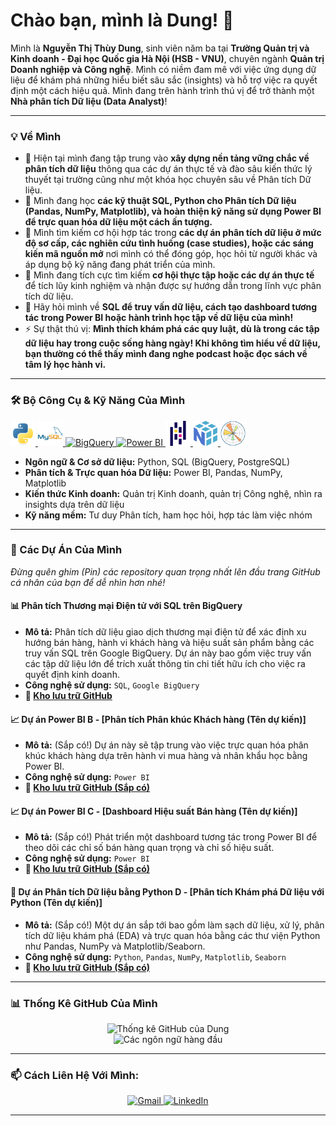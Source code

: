 # Chào bạn, mình là Dung! 👋

Mình là **Nguyễn Thị Thùy Dung**, sinh viên năm ba tại **Trường Quản trị và Kinh doanh - Đại học Quốc gia Hà Nội (HSB - VNU)**, chuyên ngành **Quản trị Doanh nghiệp và Công nghệ**. Mình có niềm đam mê với việc ứng dụng dữ liệu để khám phá những hiểu biết sâu sắc (insights) và hỗ trợ việc ra quyết định một cách hiệu quả. Mình đang trên hành trình thú vị để trở thành một **Nhà phân tích Dữ liệu (Data Analyst)**!

---

### 💡 Về Mình

*   🔭 Hiện tại mình đang tập trung vào **xây dựng nền tảng vững chắc về phân tích dữ liệu** thông qua các dự án thực tế và đào sâu kiến thức lý thuyết tại trường cũng như một khóa học chuyên sâu về Phân tích Dữ liệu.
*   🌱 Mình đang học **các kỹ thuật SQL, Python cho Phân tích Dữ liệu (Pandas, NumPy, Matplotlib), và hoàn thiện kỹ năng sử dụng Power BI để trực quan hóa dữ liệu một cách ấn tượng.**
*   👯 Mình tìm kiếm cơ hội hợp tác trong **các dự án phân tích dữ liệu ở mức độ sơ cấp, các nghiên cứu tình huống (case studies), hoặc các sáng kiến mã nguồn mở** nơi mình có thể đóng góp, học hỏi từ người khác và áp dụng bộ kỹ năng đang phát triển của mình.
*   🤔 Mình đang tích cực tìm kiếm **cơ hội thực tập hoặc các dự án thực tế** để tích lũy kinh nghiệm và nhận được sự hướng dẫn trong lĩnh vực phân tích dữ liệu.
*   💬 Hãy hỏi mình về **SQL để truy vấn dữ liệu, cách tạo dashboard tương tác trong Power BI hoặc hành trình học tập về dữ liệu của mình!**
*   ⚡ Sự thật thú vị: **Mình thích khám phá các quy luật, dù là trong các tập dữ liệu hay trong cuộc sống hàng ngày! Khi không tìm hiểu về dữ liệu, bạn thường có thể thấy mình đang nghe podcast hoặc đọc sách về tâm lý học hành vi.**

---

### 🛠️ Bộ Công Cụ & Kỹ Năng Của Mình

<p align="left">
  <a href="https://www.python.org" target="_blank" rel="noreferrer"> <img src="https://raw.githubusercontent.com/devicons/devicon/master/icons/python/python-original.svg" alt="Python" width="40" height="40"/> </a>
  <a href="https://www.mysql.com/" target="_blank" rel="noreferrer"> <img src="https://raw.githubusercontent.com/devicons/devicon/master/icons/mysql/mysql-original-wordmark.svg" alt="SQL" width="40" height="40"/> </a>
  <a href="https://cloud.google.com/bigquery" target="_blank" rel="noreferrer"> <img src="https://www.vectorlogo.zone/logos/google_bigquery/google_bigquery-icon.svg" alt="BigQuery" width="40" height="40"/> </a>
  <a href="https://powerbi.microsoft.com/en-us/" target="_blank" rel="noreferrer"> <img src="https://cdn.jsdelivr.net/gh/devicons/devicon@latest/icons/powerbi/powerbi-original.svg" alt="Power BI" width="40" height="40"/> </a>
  <a href="https://pandas.pydata.org/" target="_blank" rel="noreferrer"> <img src="https://raw.githubusercontent.com/devicons/devicon/2ae2a900d2f041da66e950e4d48052658d850630/icons/pandas/pandas-original.svg" alt="Pandas" width="40" height="40"/> </a>
  <a href="https://numpy.org/" target="_blank" rel="noreferrer"> <img src="https://raw.githubusercontent.com/devicons/devicon/master/icons/numpy/numpy-original.svg" alt="NumPy" width="40" height="40"/> </a>
  <a href="https://matplotlib.org/" target="_blank" rel="noreferrer"> <img src="https://raw.githubusercontent.com/devicons/devicon/master/icons/matplotlib/matplotlib-original.svg" alt="Matplotlib" width="40" height="40"/> </a>
  <!-- Thêm icon Seaborn nếu bạn tìm được icon phù hợp, hoặc để dạng text -->
</p>

*   **Ngôn ngữ & Cơ sở dữ liệu:** Python, SQL (BigQuery, PostgreSQL)
*   **Phân tích & Trực quan hóa Dữ liệu:** Power BI, Pandas, NumPy, Matplotlib
*   **Kiến thức Kinh doanh:** Quản trị Kinh doanh, quản trị Công nghệ, nhìn ra insights dựa trên dữ liệu
*   **Kỹ năng mềm:** Tư duy Phân tích, ham học hỏi, hợp tác làm việc nhóm

---

### 🚀 Các Dự Án Của Mình

*Đừng quên ghim (Pin) các repository quan trọng nhất lên đầu trang GitHub cá nhân của bạn để dễ nhìn hơn nhé!*

#### 📊 Phân tích Thương mại Điện tử với SQL trên BigQuery
*   **Mô tả:** Phân tích dữ liệu giao dịch thương mại điện tử để xác định xu hướng bán hàng, hành vi khách hàng và hiệu suất sản phẩm bằng các truy vấn SQL trên Google BigQuery. Dự án này bao gồm việc truy vấn các tập dữ liệu lớn để trích xuất thông tin chi tiết hữu ích cho việc ra quyết định kinh doanh.
*   **Công nghệ sử dụng:** `SQL`, `Google BigQuery`
*   **🔗 [Kho lưu trữ GitHub](https://github.com/Dung040125/Ecommerce-Analytics-with-SQL-on-BigQuery)**

#### 📈 Dự án Power BI B - [Phân tích Phân khúc Khách hàng (Tên dự kiến)]
*   **Mô tả:** (Sắp có!) Dự án này sẽ tập trung vào việc trực quan hóa phân khúc khách hàng dựa trên hành vi mua hàng và nhân khẩu học bằng Power BI.
*   **Công nghệ sử dụng:** `Power BI`
*   **🔗 [Kho lưu trữ GitHub (Sắp có)]()**

#### 📈 Dự án Power BI C - [Dashboard Hiệu suất Bán hàng (Tên dự kiến)]
*   **Mô tả:** (Sắp có!) Phát triển một dashboard tương tác trong Power BI để theo dõi các chỉ số bán hàng quan trọng và chỉ số hiệu suất.
*   **Công nghệ sử dụng:** `Power BI`
*   **🔗 [Kho lưu trữ GitHub (Sắp có)]()**


#### 🐍 Dự án Phân tích Dữ liệu bằng Python D - [Phân tích Khám phá Dữ liệu với Python (Tên dự kiến)]
*   **Mô tả:** (Sắp có!) Một dự án sắp tới bao gồm làm sạch dữ liệu, xử lý, phân tích dữ liệu khám phá (EDA) và trực quan hóa bằng các thư viện Python như Pandas, NumPy và Matplotlib/Seaborn.
*   **Công nghệ sử dụng:** `Python`, `Pandas`, `NumPy`, `Matplotlib`, `Seaborn`
*   **🔗 [Kho lưu trữ GitHub (Sắp có)]()**

---

### 📊 Thống Kê GitHub Của Mình

<p align="center">
  <img src="https://github-readme-stats.vercel.app/api?username=Dung040125&show_icons=true&theme=buefy&count_private=true&hide_border=true&rank_icon=github" alt="Thống kê GitHub của Dung" />
  <br/>
  <img src="https://github-readme-stats.vercel.app/api/top-langs/?username=Dung040125&layout=compact&theme=buefy&hide_border=true" alt="Các ngôn ngữ hàng đầu" />
  <!-- Theme gợi ý cho bản tiếng Việt: 'buefy', 'solarized-light', 'default', 'nord'. Bạn có thể thử các theme khác từ https://github.com/anuraghazra/github-readme-stats#themes -->
</p>

---

### 📫 Cách Liên Hệ Với Mình:

<p align="center">
  <a href="mailto:dungnguyenthi040125@gmail.com">
    <img src="https://img.shields.io/badge/Gmail-D14836?style=for-the-badge&logo=gmail&logoColor=white" alt="Gmail"/>
  </a>
  <a href="https://linkedin.com/in/dung-nguyễn-66a4a6365" target="_blank">
    <img src="https://img.shields.io/badge/LinkedIn-0077B5?style=for-the-badge&logo=linkedin&logoColor=white" alt="LinkedIn"/>
  </a>
</p>

---
<!--
**Dung040125/Dung040125** là một kho lưu trữ ✨ _đặc biệt_ ✨ vì file `README.md` (file này) sẽ xuất hiện trên trang hồ sơ GitHub của bạn.
-->
